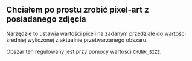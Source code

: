 ## Chciałem po prostu zrobić pixel-art z posiadanego zdjęcia

Narzędzie to ustawia wartości pixeli na zadanym przedziale do wartości średniej wyliczonej z aktualnie przetwarzanego obszaru.

Obszar ten regulowany jest przy pomocy wartości `CHUNK_SIZE`.
